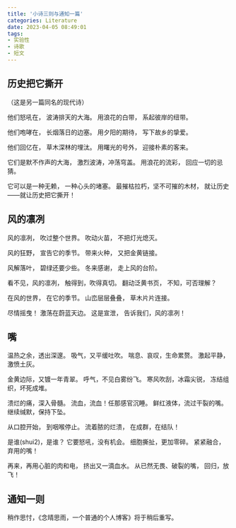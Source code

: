 ```yaml
---
title: '小诗三则与通知一篇'
categories: Literature
date: 2023-04-05 08:49:01
tags:
- 实验性
- 诗歌
- 短文
---
```

## 历史把它撕开

（这是另一篇同名的现代诗）

他们怒吼在，
波涛排天的大海。
用浪花的白带，
系起彼岸的纽带。

他们咆哮在，
长烟落日的边塞。
用夕阳的期待，
写下故乡的挚爱。

他们回亿在，
草木深林的埋汰。
用曙光的号外，
迎接朴素的客来。

它们是默不作声的大海，
激烈波涛，冲荡穹盖。
用浪花的流彩，
回应一切的忌猜。

它可以是一种无赖，
一种心头的堵塞。
最摧枯拉朽，坚不可摧的木材，
就让历史——就让历史把它撕开！

## 风的凛冽

风的凛冽，
吹过整个世界。
吹动火苗，
不把灯光熄灭。

风的狂野，
宣告它的季节。
带来火种，
又把金黄链接。

风解落叶，
碧绿还要少些。
冬来感谢，
走上风的台阶。

看不见，风的凛冽，
触得到，吹得真切。
翻动泛黄书页，
不知，可否理解？

在风的世界，
在它的季节。
山峦层层叠叠，
草木片片连接。

尽情摇曳！
激荡在蔚蓝天边。
这是宣泄，
告诉我们，风的凛冽！

## 嘴

温热之余，透出深邃。
吸气，又平缓吐吹。
喘息、哀叹，生命累赘。
激起平静，激愤土灰。

金黄边际，又镀一年青翠。
呼气，不见白雾纷飞。
寒风吹刮，冰霜尖锐，
冻结组织，坏死成堆。

溃烂的痛，深入骨髓。
流血，流血！任那感官沉睡。
鲜红液体，流过干裂的嘴。
继续缄默，保持下坠。

从口腔开始，
到咽喉停止。
流着脓的烂溃，
在成群，在结队！

是谁(shui2)，是谁？
它要怒吼，没有机会。
细胞撕扯，更加零碎。
紧紧融合，弃用的嘴！

再来，再用心脏的肉和电，
挤出又一滴血水。
从已然无畏、破裂的嘴，
回归，放飞！

## 通知一则

稍作思忖，《念晴思雨，一个普通的个人博客》将于稍后重写。
